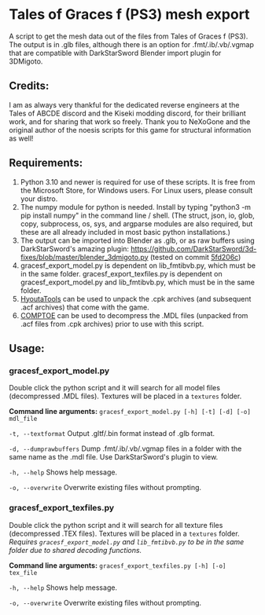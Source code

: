 # Tales of Graces f (PS3) mesh export
A script to get the mesh data out of the files from Tales of Graces f (PS3).  The output is in .glb files, although there is an option for .fmt/.ib/.vb/.vgmap that are compatible with DarkStarSword Blender import plugin for 3DMigoto.

## Credits:
I am as always very thankful for the dedicated reverse engineers at the Tales of ABCDE discord and the Kiseki modding discord, for their brilliant work, and for sharing that work so freely.  Thank you to NeXoGone and the original author of the noesis scripts for this game for structural information as well!

## Requirements:
1. Python 3.10 and newer is required for use of these scripts.  It is free from the Microsoft Store, for Windows users.  For Linux users, please consult your distro.
2. The numpy module for python is needed.  Install by typing "python3 -m pip install numpy" in the command line / shell.  (The struct, json, io, glob, copy, subprocess, os, sys, and argparse modules are also required, but these are all already included in most basic python installations.)
3. The output can be imported into Blender as .glb, or as raw buffers using DarkStarSword's amazing plugin: https://github.com/DarkStarSword/3d-fixes/blob/master/blender_3dmigoto.py (tested on commit [5fd206c](https://raw.githubusercontent.com/DarkStarSword/3d-fixes/5fd206c52fb8c510727d1d3e4caeb95dac807fb2/blender_3dmigoto.py))
4. gracesf_export_model.py is dependent on lib_fmtibvb.py, which must be in the same folder.  gracesf_export_texfiles.py is dependent on gracesf_export_model.py and lib_fmtibvb.py, which must be in the same folder.
5. [HyoutaTools](https://github.com/AdmiralCurtiss/HyoutaTools) can be used to unpack the .cpk archives (and subsequent .acf archives) that come with the game.
6. [COMPTOE](https://github.com/lifebottle/comptoe) can be used to decompress the .MDL files (unpacked from .acf files from .cpk archives) prior to use with this script.

## Usage:
### gracesf_export_model.py
Double click the python script and it will search for all model files (decompressed .MDL files).  Textures will be placed in a `textures` folder.

**Command line arguments:**
`gracesf_export_model.py [-h] [-t] [-d] [-o] mdl_file`

`-t, --textformat`
Output .gltf/.bin format instead of .glb format.

`-d, --dumprawbuffers`
Dump .fmt/.ib/.vb/.vgmap files in a folder with the same name as the .mdl file.  Use DarkStarSword's plugin to view.

`-h, --help`
Shows help message.

`-o, --overwrite`
Overwrite existing files without prompting.

### gracesf_export_texfiles.py
Double click the python script and it will search for all texture files (decompressed .TEX files).  Textures will be placed in a `textures` folder.  *Requires `gracesf_export_model.py` and `lib_fmtibvb.py` to be in the same folder due to shared decoding functions.*

**Command line arguments:**
`gracesf_export_texfiles.py [-h] [-o] tex_file`

`-h, --help`
Shows help message.

`-o, --overwrite`
Overwrite existing files without prompting.